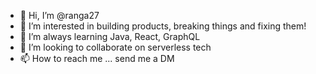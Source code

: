 - 👋 Hi, I’m @ranga27
- 👀 I’m interested in building products, breaking things and fixing them!
- 🌱 I’m always learning Java, React, GraphQL
- 💞️ I’m looking to collaborate on serverless tech
- 📫 How to reach me ... send me a DM

<!---
ranga27/ranga27 is a ✨ special ✨ repository because its `README.md` (this file) appears on your GitHub profile.
You can click the Preview link to take a look at your changes.
--->
